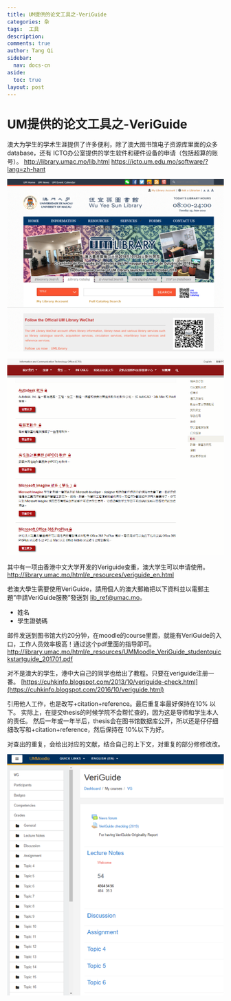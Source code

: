 ```yaml
---
title: UM提供的论文工具之-VeriGuide
categories: 杂
tags:  工具
description: 
comments: true
author: Tang Qi
sidebar:
  nav: docs-cn
aside:
  toc: true
layout: post
---
```


# UM提供的论文工具之-VeriGuide

澳大为学生的学术生涯提供了许多便利，除了澳大图书馆电子资源库里面的众多database，还有 ICTO办公室提供的学生软件和硬件设备的申请（包括超算的账号）。
http://library.umac.mo/lib.html
https://icto.um.edu.mo/software/?lang=zh-hant

![img](https://github.com/iqgnat/iqgnat.github.io/raw/master/assets/images/2019-06-25-UM-VeriGuide/image-8.png)

![img](https://github.com/iqgnat/iqgnat.github.io/raw/master/assets/images/2019-06-25-UM-VeriGuide/image-9.png)

其中有一项由香港中文大学开发的Veriguide查重，澳大学生可以申请使用。
http://library.umac.mo/html/e_resources/veriguide_en.html

若澳大學生需要使用VeriGuide，請用個人的澳大郵箱把以下資料並以電郵主題”申請VeriGuide服務”發送到 lib_ref@umac.mo。

- 姓名
- 學生證號碼

邮件发送到图书馆大约20分钟，在moodle的course里面，就能有VeriGuide的入口，工作人员效率极高！通过这个pdf里面的指导即可。 http://library.umac.mo/html/e_resources/UMMoodle_VeriGuide_studentquickstartguide_201701.pdf

对不是澳大的学生，港中大自己的同学也给出了教程。只要在veriguide注册一番。 [https://cuhkinfo.blogspot.com/2013/10/veriguide-check.html](https://cuhkinfo.blogspot.com/2016/10/veriguide.html)

引用他人工作，也是改写+citation+reference。最后重复率最好保持在10% 以下。 实际上，在提交thesis的时候学院不会帮忙查的，因为这是导师和学生本人的责任。 然后一年或一年半后，thesis会在图书馆数据库公开，所以还是仔仔细细改写和+citation+reference，然后保持在 10%以下为好。



对查出的重复，会给出对应的文献，结合自己的上下文，对重复的部分修修改改。

![img](https://github.com/iqgnat/iqgnat.github.io/raw/master/assets/images/2019-06-25-UM-VeriGuide/image-10.png)